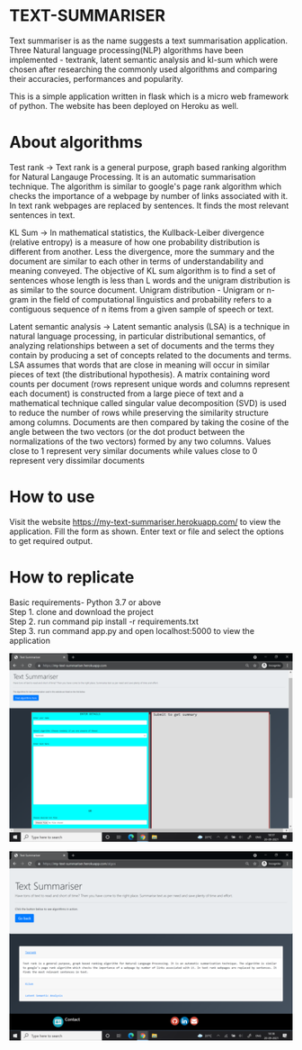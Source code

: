 # TEXT-SUMMARISER

Text summariser is as the name suggests a text summarisation application. Three Natural language processing(NLP) algorithms have been implemented - textrank, latent semantic analysis and kl-sum which were chosen after researching the commonly used algorithms and comparing their accuracies, performances and popularity. 

This is a simple application written in flask which is a micro web framework of python. The website has been deployed on Heroku as well. 

# About algorithms
Test rank -> Text rank is a general purpose, graph based ranking algorithm for Natural Langauge Processing. It is an automatic summarisation technique. The algorithm is similar to google's page rank algorithm which checks the importance of a webpage by number of links associated with it. In text rank webpages are replaced by sentences. It finds the most relevant sentences in text.

KL Sum -> In mathematical statistics, the Kullback-Leiber divergence (relative entropy) is a measure of how one probability distribution is different from another. Less the divergence, more the summary and the document are similar to each other in terms of understandability and meaning conveyed. The objective of KL sum algorithm is to find a set of sentences whose length is less than L words and the unigram distribution is as similar to the source document. Unigram distribution - Unigram or n-gram in the field of computational linguistics and probability refers to a contiguous sequence of n items from a given sample of speech or text.

Latent semantic analysis -> Latent semantic analysis (LSA) is a technique in natural language processing, in particular distributional semantics, of analyzing relationships between a set of documents and the terms they contain by producing a set of concepts related to the documents and terms. LSA assumes that words that are close in meaning will occur in similar pieces of text (the distributional hypothesis). A matrix containing word counts per document (rows represent unique words and columns represent each document) is constructed from a large piece of text and a mathematical technique called singular value decomposition (SVD) is used to reduce the number of rows while preserving the similarity structure among columns. Documents are then compared by taking the cosine of the angle between the two vectors (or the dot product between the normalizations of the two vectors) formed by any two columns. Values close to 1 represent very similar documents while values close to 0 represent very dissimilar documents

# How to use 
Visit the website https://my-text-summariser.herokuapp.com/ to view the application. Fill the form as shown. Enter text or file and select the options to get required output.

# How to replicate
Basic requirements- Python 3.7 or above <br/>
Step 1. clone and download the project <br/>
Step 2. run command pip install -r requirements.txt <br/>
Step 3. run command app.py and open localhost:5000 to view the application


<img
src="./Screenshot1.png"
raw=true
alt="Screenshots"
style="margin-right: 10px;"
/>

<img
src="./Screenshot2.png"
raw=true
alt="Screenshots"
style="margin-right: 10px;"
/>
